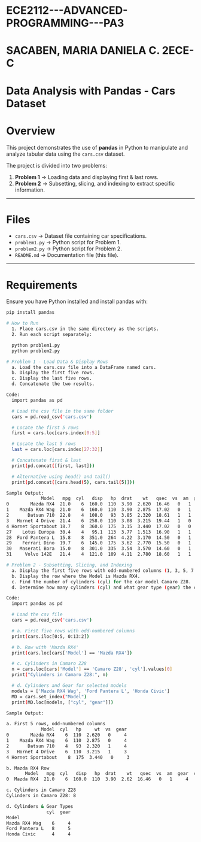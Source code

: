 # ECE2112---ADVANCED-PROGRAMMING---PA3
# SACABEN, MARIA DANIELA C. 2ECE-C

# Data Analysis with Pandas - Cars Dataset

# Overview
This project demonstrates the use of **pandas** in Python to manipulate and analyze tabular data using the `cars.csv` dataset.  

The project is divided into two problems:
1. **Problem 1** → Loading data and displaying first & last rows.
2. **Problem 2** → Subsetting, slicing, and indexing to extract specific information.

---

# Files
- `cars.csv` → Dataset file containing car specifications.
- `problem1.py` → Python script for Problem 1.
- `problem2.py` → Python script for Problem 2.
- `README.md` → Documentation file (this file).

---

# Requirements 
Ensure you have Python installed and install pandas with:

```bash
pip install pandas

# How to Run
  1. Place cars.csv in the same directory as the scripts.
  2. Run each script separately:

  python problem1.py
  python problem2.py

# Problem 1 - Load Data & Display Rows
  a. Load the cars.csv file into a DataFrame named cars.
  b. Display the first five rows.
  c. Display the last five rows.
  d. Concatenate the two results.

Code:
  import pandas as pd

  # Load the csv file in the same folder
  cars = pd.read_csv('cars.csv')

  # Locate the first 5 rows
  first = cars.loc[cars.index[0:5]]

  # Locate the last 5 rows
  last = cars.loc[cars.index[27:32]]

  # Concatenate first & last
  print(pd.concat([first, last]))

  # Alternative using head() and tail()
  print(pd.concat([cars.head(5), cars.tail(5)]))

Sample Output:
             Model   mpg  cyl   disp   hp  drat    wt   qsec  vs  am  gear  carb
0        Mazda RX4  21.0    6  160.0  110  3.90  2.620  16.46   0   1     4     4
1    Mazda RX4 Wag  21.0    6  160.0  110  3.90  2.875  17.02   0   1     4     4
2       Datsun 710  22.8    4  108.0   93  3.85  2.320  18.61   1   1     4     1
3   Hornet 4 Drive  21.4    6  258.0  110  3.08  3.215  19.44   1   0     3     1
4 Hornet Sportabout 18.7    8  360.0  175  3.15  3.440  17.02   0   0     3     2
27    Lotus Europa  30.4    4   95.1  113  3.77  1.513  16.90   1   1     5     2
28  Ford Pantera L  15.8    8  351.0  264  4.22  3.170  14.50   0   1     5     4
29    Ferrari Dino  19.7    6  145.0  175  3.62  2.770  15.50   0   1     5     6
30   Maserati Bora  15.0    8  301.0  335  3.54  3.570  14.60   0   1     5     8
31     Volvo 142E   21.4    4  121.0  109  4.11  2.780  18.60   1   1     4     2

# Problem 2 - Subsetting, Slicing, and Indexing
  a. Display the first five rows with odd-numbered columns (1, 3, 5, 7...).
  b. Display the row where the Model is Mazda RX4.
  c. Find the number of cylinders (cyl) for the car model Camaro Z28.
  d. Determine how many cylinders (cyl) and what gear type (gear) the car models Mazda RX4 Wag,   Ford Pantera L, and Honda Civic have.

Code:
  import pandas as pd

  # Load the csv file
  cars = pd.read_csv('cars.csv')

  # a. First five rows with odd-numbered columns
  print(cars.iloc[0:5, 0:13:2])

  # b. Row with 'Mazda RX4'
  print(cars.loc[cars['Model'] == 'Mazda RX4'])

  # c. Cylinders in Camaro Z28
  n = cars.loc[cars['Model'] == 'Camaro Z28', 'cyl'].values[0]
  print("Cylinders in Camaro Z28:", n)

  # d. Cylinders and Gear for selected models
  models = ['Mazda RX4 Wag', 'Ford Pantera L', 'Honda Civic']
  MD = cars.set_index("Model")
  print(MD.loc[models, ["cyl", "gear"]])

Sample Output:

a. First 5 rows, odd-numbered columns
             Model  cyl   hp     wt  vs  gear
0        Mazda RX4    6  110  2.620   0     4
1    Mazda RX4 Wag    6  110  2.875   0     4
2       Datsun 710    4   93  2.320   1     4
3   Hornet 4 Drive    6  110  3.215   1     3
4 Hornet Sportabout    8  175  3.440   0     3

b. Mazda RX4 Row
       Model   mpg  cyl   disp   hp  drat    wt   qsec  vs  am  gear  carb
0  Mazda RX4  21.0    6  160.0  110  3.90  2.62  16.46   0   1     4     4

c. Cylinders in Camaro Z28
Cylinders in Camaro Z28: 8

d. Cylinders & Gear Types
               cyl  gear
Model                    
Mazda RX4 Wag    6     4
Ford Pantera L   8     5
Honda Civic      4     4


